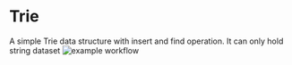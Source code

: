 # Trie
A simple Trie data structure with insert and find  operation. It can only hold string dataset
![example workflow](actions/workflows/main.yml/badge.svg)
